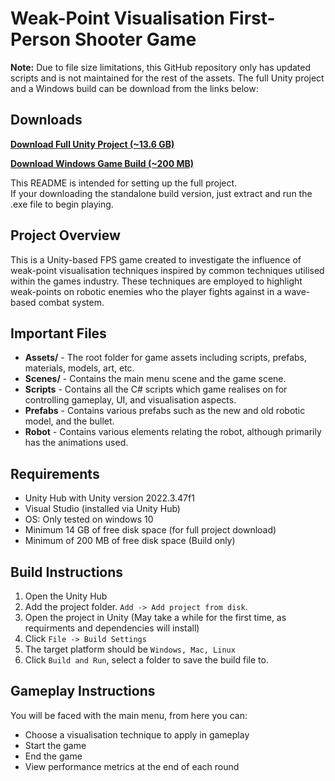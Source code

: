 # Weak-Point Visualisation First-Person Shooter Game

**Note:** Due to file size limitations, this GitHub repository only has updated scripts and is not maintained for the rest of the assets. The full Unity project and a Windows build can be download from the links below:

## Downloads

**[Download Full Unity Project (~13.6 GB)](Placeholder)**

**[Download Windows Game Build (~200 MB)](Placeholder2)**  

This README is intended for setting up the full project.  
If your downloading the standalone build version, just extract and run the .exe file to begin playing.

## Project Overview

This is a Unity-based FPS game created to investigate the influence of weak-point visualisation techniques inspired by common techniques utilised within the games industry. These techniques are employed to highlight weak-points on robotic enemies who the player fights against in a wave-based combat system. 

## Important Files
- **Assets/** - The root folder for game assets including scripts, prefabs, materials, models, art, etc.
- **Scenes/** - Contains the main menu scene and the game scene.
- **Scripts** - Contains all the C# scripts which game realises on for controlling gameplay, UI, and visualisation aspects.
- **Prefabs** - Contains various prefabs such as the new and old robotic model, and the bullet.
- **Robot** - Contains various elements relating the robot, although primarily has the animations used.


## Requirements 
- Unity Hub with Unity version 2022.3.47f1
- Visual Studio (installed via Unity Hub)
- OS: Only tested on windows 10
- Minimum 14 GB of free disk space (for full project download)
- Minimum of 200 MB of free disk space (Build only)

## Build Instructions 
1. Open the Unity Hub
2. Add the project folder. `Add -> Add project from disk`.
3. Open the project in Unity (May take a while for the first time, as requirments and dependencies will install)
4. Click `File -> Build Settings`
5. The target platform should be `Windows, Mac, Linux`
6. Click `Build and Run`, select a folder to save the build file to.

## Gameplay Instructions
You will be faced with the main menu, from here you can:

- Choose a visualisation technique to apply in gameplay
- Start the game
- End the game
- View performance metrics at the end of each round 
